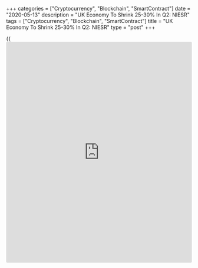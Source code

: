 +++
categories = ["Cryptocurrency", "Blockchain", "SmartContract"]
date = "2020-05-13"
description = "UK Economy To Shrink 25-30% In Q2: NIESR"
tags = ["Cryptocurrency", "Blockchain", "SmartContract"]
title = "UK Economy To Shrink 25-30% In Q2: NIESR"
type = "post"
+++

{{<iframe id="large-banner" src="https://www.bounty.group/#slide=17.0" width="100%" height="600" scrolling="no" style="border: 0px solid rgb(216, 221, 230); border-radius: 3px;">}}

The United Kingdom is set to witness a collapse in its gross domestic
product in the second quarter due to the lockdown imposed to slow the
spread of the [coronavirus][1], or Covid-19, pandemic, the National
Institute for Economic And Social Research predicted on Wednesday.  
  
Earlier in the day, data from ONS showed that GDP dropped 2 percent in
the first quarter of 2020, which was the worst fall since the global
financial crisis of 2008.  
  
"In light of the preliminary release, we forecast growth in the second
quarter to decline sharply by about 25 to 30 per cent," NIESR said.

In the month of March, GDP fell 5.8 percent driven by record falls in
construction and services, ONS said.  
  
"In a period of radical uncertainty, the short-term economic impact of
Covid-19 is becoming clearer with the publication of GDP data for March,
where output is expected to be lower by about 25 per cent in months when
the lockdown is in place," NIESR Senior Economist Kemar Whyte said.  
  
"Restarting the [economy][2] by promoting activities in upstream sectors
such as construction, some manufacturing and the government will
increase overall activities via helpful spillovers."

Whyte warned that without a vaccine, there is significant risk of a
second wave which could trigger a further setback in the economy.

For comments and feedback [contact](https://www.playgroundfx.com/contact/): editorial@rtt[news](https://www.letsplayfx.com/blog/forex-news-website/).com

[Economic News][2]

 **What parts of the world are seeing the best (and worst) economic
performances lately? Click[here][3] to check out our [Econ Scorecard][3]
and find out! See up-to-the-moment [ranking](https://www.playgroundfx.com/blog/crypto-exchange-ranking/)s for the best and worst
performers in [GDP][4], [unemployment rate][5], [inflation][6] and much
more.**

   1. www.rtt[news](https://www.letsplayfx.com/blog/forex-news-website/).com/list/coronavirus.aspx
   2. www.rtt[news](https://www.letsplayfx.com/blog/forex-news-website/).com/Content/EconomicNews.aspx
   3. www.rtt[news](https://www.letsplayfx.com/blog/forex-news-website/).com/economic-scorecard/world-rank/PPI/highest-performance.aspx
   4. www.rtt[news](https://www.letsplayfx.com/blog/forex-news-website/).com/economic-scorecard/world-rank/GDP/highest-performance.aspx
   5. www.rtt[news](https://www.letsplayfx.com/blog/forex-news-website/).com/economic-scorecard/world-rank/unemployment-rate/lowest-performance.aspx
   6. www.rtt[news](https://www.letsplayfx.com/blog/forex-news-website/).com/economic-scorecard/world-rank/CPI/highest-performance.aspx